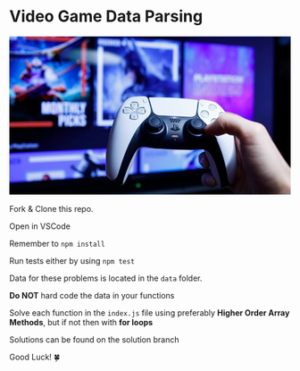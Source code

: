 # Video Game Data Parsing

![Game Remote](./assets/remote.jpg)

Fork & Clone this repo.

Open in VSCode

Remember to `npm install`

Run tests either by using `npm test`

Data for these problems is located in the `data` folder.

**Do NOT** hard code the data in your functions

Solve each function in the `index.js` file using preferably **Higher Order Array Methods**, but if not then with **for loops**

Solutions can be found on the solution branch

Good Luck! 🍀
